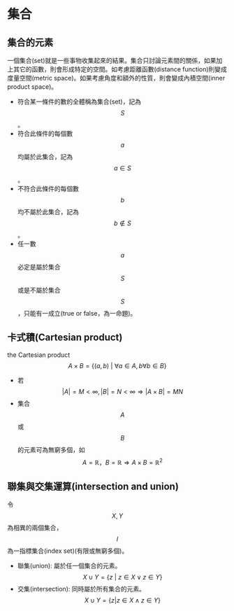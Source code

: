 # 集合

## 集合的元素

一個集合\(set\)就是一些事物收集起來的結果。集合只討論元素間的關係，如果加上其它的函數，則會形成特定的空間。如考慮距離函數\(distance function\)則變成度量空間\(metric space\)。如果考慮角度和額外的性質，則會變成內積空間\(inner product space\)。

* 符合某一條件的數的全體稱為集合\(set\)，記為$$S$$。
* 符合此條件的每個數$$a$$均屬於此集合，記為$$a \in S$$。
* 不符合此條件的每個數$$b$$均不屬於此集合，記為$$b \not \in S$$。
* 任一數$$a$$必定是屬於集合$$S$$或是不屬於集合$$S$$，只能有一成立\(true or false，為一命題\)。

## 卡式積\(Cartesian product\)

the Cartesian product $$A\times B=\{ (a,b) \ \vert \ \forall a \in A, b\forall b \in B\}$$

* 若 $$|A| =M < \infty, |B|=N < \infty \Rightarrow |A \times B| =MN$$
* 集合$$A$$或$$B$$的元素可為無窮多個，如$$A=\mathbb{R}，B=\mathbb{R} \Rightarrow A \times B = \mathbb{R}^2$$

## 聯集與交集運算\(intersection and union\)

令$$X,Y$$為相異的兩個集合，$$I$$為一指標集合\(index set\)\(有限或無窮多個\)。

* 聯集\(union\): 屬於任一個集合的元素。 $$X \cup Y= \{z\ \vert \ z \in X \lor z \in Y\}$$
* 交集\(intersection\): 同時屬於所有集合的元素。$$X \cup Y= \{z \vert  z \in X \land z \in Y\}$$





